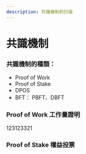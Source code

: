 ```yaml
---
description: 共識機制的討論
---
```


# 共識機制

### 共識機制的種類：

* Proof of Work
* Proof of Stake
* DPOS
* BFT：  PBFT、DBFT



### Proof of Work 工作量證明

123123321





### Proof of Stake 權益投票







